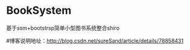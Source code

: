# BookSystem
基于ssm+bootstrsp简单小型图书系统整合shiro

#博客说明地址：http://blog.csdn.net/sureSand/article/details/78858431
